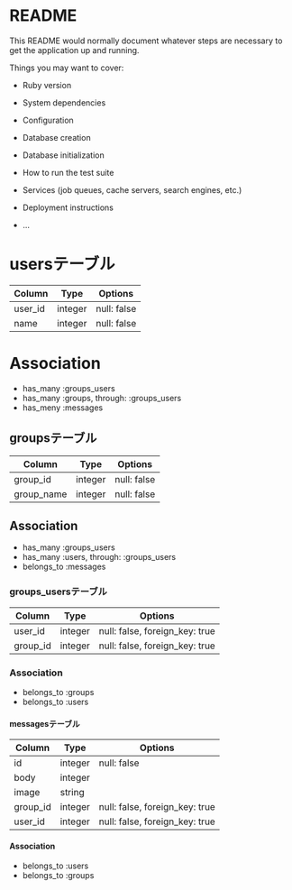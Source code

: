 # README

This README would normally document whatever steps are necessary to get the
application up and running.

Things you may want to cover:

* Ruby version

* System dependencies

* Configuration

* Database creation

* Database initialization

* How to run the test suite

* Services (job queues, cache servers, search engines, etc.)

* Deployment instructions

* ...

# usersテーブル

|Column|Type|Options|
|------|----|-------|
|user_id|integer|null: false|
|name|integer|null: false|

# Association
- has_many :groups_users
- has_many :groups, through: :groups_users
- has_meny :messages

## groupsテーブル

|Column|Type|Options|
|------|----|-------|
|group_id|integer|null: false|
|group_name|integer|null: false|

## Association
- has_many :groups_users
- has_many :users, through: :groups_users
- belongs_to :messages

### groups_usersテーブル

|Column|Type|Options|
|------|----|-------|
|user_id|integer|null: false, foreign_key: true|
|group_id|integer|null: false, foreign_key: true|

### Association
- belongs_to :groups
- belongs_to :users

#### messagesテーブル

|Column|Type|Options|
|------|----|-------|
|id|integer|null: false|
|body|integer|
|image|string|
|group_id|integer|null: false, foreign_key: true|
|user_id|integer|null: false, foreign_key: true|

#### Association
- belongs_to :users
- belongs_to :groups